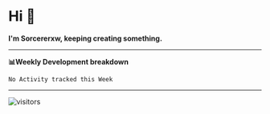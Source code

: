 # Hi 👋

**I'm Sorcererxw, keeping creating something.**

---

**📊Weekly Development breakdown**

<!--START_SECTION:waka-->
```text
No Activity tracked this Week
```
<!--END_SECTION:waka-->

---

![visitors](https://visitor-badge.glitch.me/badge?page_id=sorcererxw.sorcererx)